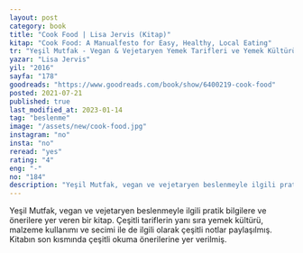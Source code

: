 ```yaml
---
layout: post
category: book
title: "Cook Food | Lisa Jervis (Kitap)"
kitap: "Cook Food: A Manualfesto for Easy, Healthy, Local Eating"
tr: "Yeşil Mutfak - Vegan & Vejetaryen Yemek Tarifleri ve Yemek Kültürü Kitabı"
yazar: "Lisa Jervis"
yil: "2016"
sayfa: "178"
goodreads: "https://www.goodreads.com/book/show/6400219-cook-food"
posted: 2021-07-21
published: true
last_modified_at: 2023-01-14
tag: "beslenme"
image: "/assets/new/cook-food.jpg"
instagram: "no"
insta: "no"
reread: "yes"
rating: "4"
eng: "-"
no: "184"
description: "Yeşil Mutfak, vegan ve vejetaryen beslenmeyle ilgili pratik bilgilere yer veriyor."
---
```


Yeşil Mutfak, vegan ve vejetaryen beslenmeyle ilgili pratik bilgilere ve önerilere yer veren bir kitap. Çeşitli tariflerin yanı sıra yemek kültürü, malzeme kullanımı ve secimi ile de ilgili olarak çeşitli notlar paylaşılmış. Kitabın son kısmında çeşitli okuma önerilerine yer verilmiş.

